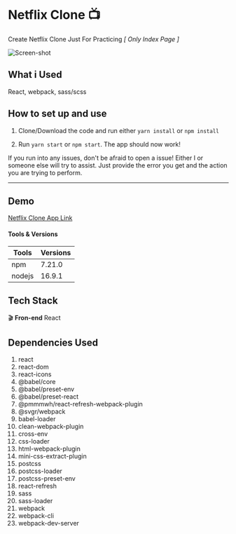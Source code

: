 # Netflix Clone :tv:

Create Netflix Clone Just For Practicing _[ Only Index Page ]_

![Screen-shot](https://user-images.githubusercontent.com/16215816/136445147-94b4b2b4-a15c-420f-bf50-044dad088c15.png)

## What i Used

React, webpack, sass/scss

## How to set up and use

1. Clone/Download the code and run either `yarn install` or `npm install`

2. Run `yarn start` or `npm start`. The app should now work!

If you run into any issues, don't be afraid to open a issue! Either I or someone else will try to assist. Just provide the error you get and the action you are trying to perform.

---

## Demo
[Netflix Clone App Link](https://main-netflix-clone-2021.netlify.app/)

#### Tools & Versions

| Tools  | Versions |
| ------ | -------- |
| npm    | 7.21.0   |
| nodejs | 16.9.1   |

## Tech Stack

:clapper: **Fron-end** React

## Dependencies Used

1. react
2. react-dom
3. react-icons
4. @babel/core
5. @babel/preset-env
6. @babel/preset-react
7. @pmmmwh/react-refresh-webpack-plugin
8. @svgr/webpack
9. babel-loader
10. clean-webpack-plugin
11. cross-env
12. css-loader
13. html-webpack-plugin
14. mini-css-extract-plugin
15. postcss
16. postcss-loader
17. postcss-preset-env
18. react-refresh
19. sass
20. sass-loader
21. webpack
22. webpack-cli
23. webpack-dev-server
